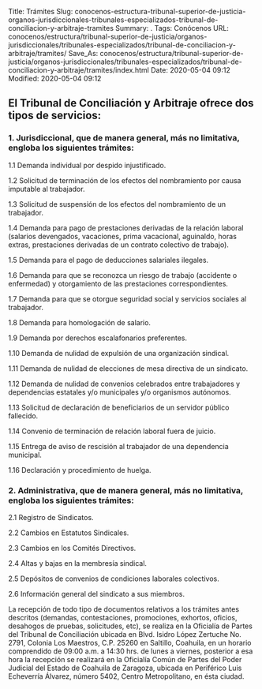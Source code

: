 Title: Trámites
Slug: conocenos-estructura-tribunal-superior-de-justicia-organos-jurisdiccionales-tribunales-especializados-tribunal-de-conciliacion-y-arbitraje-tramites
Summary: .
Tags: Conócenos
URL: conocenos/estructura/tribunal-superior-de-justicia/organos-jurisdiccionales/tribunales-especializados/tribunal-de-conciliacion-y-arbitraje/tramites/
Save_As: conocenos/estructura/tribunal-superior-de-justicia/organos-jurisdiccionales/tribunales-especializados/tribunal-de-conciliacion-y-arbitraje/tramites/index.html
Date: 2020-05-04 09:12
Modified: 2020-05-04 09:12



## El Tribunal de Conciliación y Arbitraje ofrece dos tipos de servicios:

### 1. Jurisdiccional, que de manera general, más no limitativa, engloba los siguientes trámites:

1.1 Demanda individual por despido injustificado.

1.2 Solicitud de terminación de los efectos del nombramiento por causa imputable al trabajador.

1.3 Solicitud de suspensión de los efectos del nombramiento de un trabajador.

1.4 Demanda para pago de prestaciones derivadas de la relación laboral (salarios devengados, vacaciones, prima vacacional, aguinaldo, horas extras, prestaciones derivadas de un contrato colectivo de trabajo).

1.5 Demanda para el pago de deducciones salariales ilegales.

1.6 Demanda para que se reconozca un riesgo de trabajo (accidente o enfermedad) y otorgamiento de las prestaciones correspondientes.

1.7 Demanda para que se otorgue seguridad social y servicios sociales al trabajador.

1.8 Demanda para homologación de salario.

1.9 Demanda por derechos escalafonarios preferentes.

1.10 Demanda de nulidad de expulsión de una organización sindical.

1.11 Demanda de nulidad de elecciones de mesa directiva de un sindicato.

1.12 Demanda de nulidad de convenios celebrados entre trabajadores y dependencias estatales y/o municipales y/o organismos autónomos.

1.13 Solicitud de declaración de beneficiarios de un servidor público fallecido.

1.14 Convenio de terminación de relación laboral fuera de juicio.

1.15 Entrega de aviso de rescisión al trabajador de una dependencia municipal.

1.16 Declaración y procedimiento de huelga.

### 2. Administrativa, que de manera general, más no limitativa, engloba los siguientes **trámites**:

2.1 Registro de Sindicatos.

2.2 Cambios en Estatutos Sindicales.

2.3 Cambios en los Comités Directivos.

2.4 Altas y bajas en la membresía sindical.

2.5 Depósitos de convenios de condiciones laborales colectivos.

2.6 Información general del sindicato a sus miembros.

La recepción de todo tipo de documentos relativos a los trámites antes descritos (demandas, contestaciones, promociones, exhortos, oficios, desahogos de pruebas, solicitudes, etc),  se realiza  en la Oficialía de Partes del Tribunal de Conciliación ubicada en Blvd. Isidro López Zertuche  No. 2791, Colonia Los Maestros, C.P. 25260 en Saltillo, Coahuila, en un horario comprendido de 09:00 a.m. a 14:30 hrs. de lunes a viernes, posterior a esa hora la recepción se realizará en la Oficialía Común de Partes del Poder Judicial del Estado de Coahuila de Zaragoza, ubicada en Periférico Luis Echeverría Álvarez, número 5402, Centro Metropolitano, en ésta ciudad.



